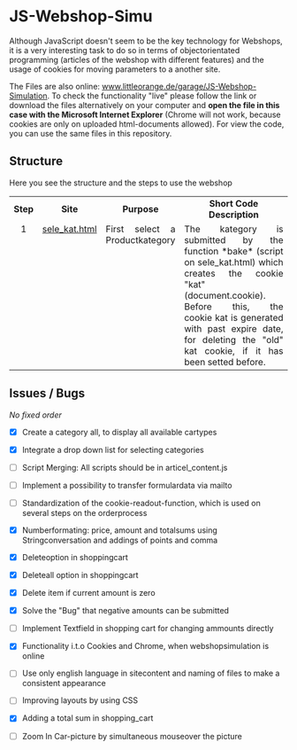 # JS-Webshop-Simu




Although JavaScript doesn't seem to be the key technology for Webshops, it is a very interesting task to do so in terms of objectorientated programming (articles of the webshop with different features) and the usage of cookies for moving parameters to a another site.

The Files are also online: <a href="http://www.littleorange.de/garage/JS-Webshop-Simulation" target="_blank">www.littleorange.de/garage/JS-Webshop-Simulation</a>.
To check the functionality "live" please follow the link or download the files alternatively on your computer and **open the file in this case with the Microsoft Internet Explorer** (Chrome will not work, because cookies are only on uploaded html-documents allowed). For view the code, you can use the same files in this repository.

## Structure

Here you see the structure and the steps to use the webshop

<table>
  <tr>
    <td align='center'><b>Step</b></td><td align='center'><b>Site</b></td><td align='center'><b>Purpose</b></td><td align='center'><b>Short Code Description</b></td>
  </tr>
  <tr>
    <td align='center' valign='top'>
      1
    </td>
    <td align='justify' valign='top'>
    <a href='http://www.littleorange.de/garage/JS-Webshop-Simulation/sele_kat.html' target='_blank'>sele_kat.html</a>
    </td>
    <td align='justify' valign='top'>
      First select a Productkategory
    </td>
    <td align='justify' valign='top'>
      The kategory is submitted by the function *bake* (script on sele_kat.html) which creates the cookie "kat" (document.cookie). Before this, the cookie kat is generated with past expire date, for deleting the "old" kat cookie, if it has been setted before.
    </td>
  </tr>
  </table>

    


## Issues / Bugs

_No fixed order_

- [x] Create a category all, to display all available cartypes 
- [x] Integrate a drop down list for selecting categories
- [ ] Script Merging: All scripts should be in articel_content.js
- [ ] Implement a possibility to transfer formulardata via mailto
- [ ] Standardization of the cookie-readout-function, which is used on several steps on the orderprocess
- [x] Numberformating: price, amount and totalsums using Stringconversation and addings of points and comma
- [x] Deleteoption in shoppingcart
- [x] Deleteall option in shoppingcart
- [x] Delete item if current amount is zero
- [x] Solve the "Bug" that negative amounts can be submitted
- [ ] Implement Textfield in shopping cart for changing ammounts directly
- [x] Functionality i.t.o Cookies and Chrome, when webshopsimulation is online
- [ ] Use only english language in sitecontent and naming of files to make a consistent appearance
- [ ] Improving layouts by using CSS
- [x] Adding a total sum in shopping_cart
- [ ] Zoom In Car-picture by simultaneous mouseover the picture







